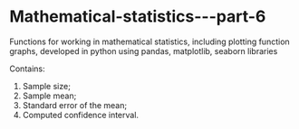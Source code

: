 # Mathematical-statistics---part-6
Functions for working in mathematical statistics, including plotting function graphs, developed in python using pandas, matplotlib, seaborn libraries

Contains:
  1. Sample size;
  2. Sample mean;
  3. Standard error of the mean;
  4. Computed confidence interval.
